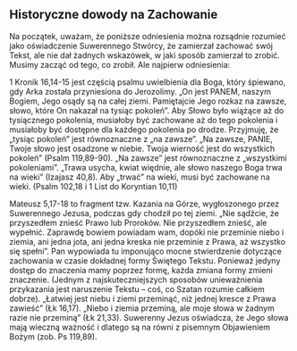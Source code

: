 ## Historyczne dowody na Zachowanie
Na początek, uważam, że poniższe odniesienia można rozsądnie rozumieć jako oświadczenie Suwerennego Stwórcy, że zamierzał zachować swój Tekst, ale nie dał żadnych wskazówek, w jaki sposób zamierzał to zrobić. Musimy zacząć od tego, co zrobił. Ale najpierw odniesienia:

1 Kronik 16,14-15 jest częścią psalmu uwielbienia dla Boga, który śpiewano, gdy Arka została przyniesiona do Jerozolimy. „On jest PANEM, naszym Bogiem, Jego osądy są na całej ziemi. Pamiętajcie Jego rozkaz na zawsze, słowo, które On nakazał na tysiąc pokoleń”. Aby Słowo było wiążące aż do tysiącznego pokolenia, musiałoby być zachowane aż do tego pokolenia i musiałoby być dostępne dla każdego pokolenia po drodze. Przyjmuję, że „tysiąc pokoleń” jest równoznaczne z „na zawsze”. „Na zawsze, PANIE, Twoje słowo jest osadzone w niebie. Twoja wierność jest do wszystkich pokoleń” (Psalm 119,89-90). „Na zawsze” jest równoznaczne z „wszystkimi pokoleniami”. „Trawa usycha, kwiat więdnie, ale słowo naszego Boga trwa na wieki” (Izajasz 40,8). Aby „trwać” na wieki, musi być zachowane na wieki. (Psalm 102,18 i 1 List do Koryntian 10,11)

Mateusz 5,17-18 to fragment tzw. Kazania na Górze, wygłoszonego przez Suwerennego Jezusa, podczas gdy chodził po tej ziemi. „Nie sądźcie, że przyszedłem znieść Prawo lub Proroków. Nie przyszedłem znieść, ale wypełnić. Zaprawdę bowiem powiadam wam, dopóki nie przeminie niebo i ziemia, ani jedna jota, ani jedna kreska nie przeminie z Prawa, aż wszystko się spełni”. Pan wypowiada tu imponująco mocne stwierdzenie dotyczące zachowania w czasie dokładnej formy Świętego Tekstu. Ponieważ jedyny dostęp do znaczenia mamy poprzez formę, każda zmiana formy zmieni znaczenie. (Jednym z najskuteczniejszych sposobów unieważnienia przykazania jest naruszenie Tekstu – coś, co Szatan rozumie całkiem dobrze). „Łatwiej jest niebu i ziemi przeminąć, niż jednej kresce z Prawa zawieść” (Łk 16,17). „Niebo i ziemia przeminą, ale moje słowa w żadnym razie nie przeminą” (Łk 21,33). Suwerenny Jezus oświadcza, że Jego słowa mają wieczną ważność i dlatego są na równi z pisemnym Objawieniem Bożym (zob. Ps 119,89).